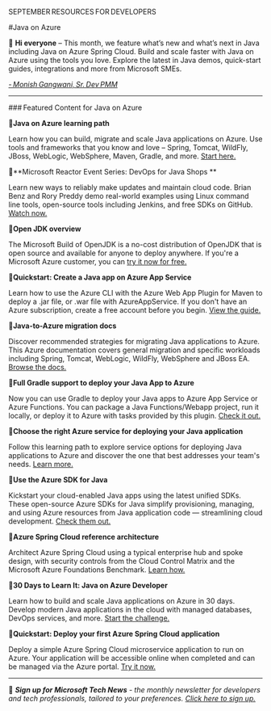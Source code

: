 SEPTEMBER RESOURCES FOR DEVELOPERS 

#Java on Azure 

:wave: **Hi everyone** – This month, we feature what’s new and what’s next in Java including Java on Azure Spring Cloud. Build and scale faster with Java on Azure using the tools you love. Explore the latest in Java demos, quick-start guides, integrations and more from Microsoft SMEs.   

*[- Monish Gangwani, Sr. Dev PMM](https://www.linkedin.com/in/monisg/)*   

--- 

### Featured Content for Java on Azure  

:scroll:**Java on Azure learning path** 

Learn how you can build, migrate and scale Java applications on Azure. Use tools and frameworks that you know and love – Spring, Tomcat, WildFly, JBoss, WebLogic, WebSphere, Maven, Gradle, and more. [Start here.](https://docs.microsoft.com/learn/paths/java-on-azure/?ocid=AID3039167) 

 

:cinema:**Microsoft Reactor Event Series: DevOps for Java Shops ** 

Learn new ways to reliably make updates and maintain cloud code. Brian Benz and Rory Preddy demo real-world examples using Linux command line tools, open-source tools including Jenkins, and free SDKs on GitHub. [Watch now.](https://developer.microsoft.com/reactor/eventseries/devopsjavashops/?ocid=AID3039167)   

 

:scroll:**Open JDK overview** 

 
The Microsoft Build of OpenJDK is a no-cost distribution of OpenJDK that is open source and available for anyone to deploy anywhere. If you're a Microsoft Azure customer, you can [try it now for free.](https://docs.microsoft.com/java/openjdk/overview/?ocid=AID3039167) 

 

:scroll:**Quickstart: Create a Java app on Azure App Service**  

 

Learn how to use the Azure CLI with the Azure Web App Plugin for Maven to deploy a .jar file, or .war file with AzureAppService. If you don't have an Azure subscription, create a free account before you begin. [View the guide.](https://docs.microsoft.com/azure/app-service/quickstart-java?tabs=tomcat&pivots=platform-linux/?ocid=AID3039167)  

 

:scroll:**Java-to-Azure migration docs**  

 

Discover recommended strategies for migrating Java applications to Azure. This Azure documentation covers general migration and specific workloads including Spring, Tomcat, WebLogic, WildFly, WebSphere and JBoss EA. [Browse the docs.](https://docs.microsoft.com/azure/developer/java/migration/?ocid=AID3039167) 

 

:scroll:**Full Gradle support to deploy your Java App to Azure**  

 

Now you can use Gradle to deploy your Java apps to Azure App Service or Azure Functions. You can package a Java Functions/Webapp project, run it locally, or deploy it to Azure with tasks provided by this plugin. [Check it out.](https://github.com/microsoft/azure-gradle-plugins/?ocid=AID3039167) 

 

:scroll:**Choose the right Azure service for deploying your Java application** 

Follow this learning path to explore service options for deploying Java applications to Azure and discover the one that best addresses your team's needs. [Learn more.](https://docs.microsoft.com/learn/modules/java-target-destinations/?ocid=AID3039167) 

 

:scroll:**Use the Azure SDK for Java** 


Kickstart your cloud-enabled Java apps using the latest unified SDKs. These open-source Azure SDKs for Java simplify provisioning, managing, and using Azure resources from Java application code — streamlining cloud development. [Check them out.](https://docs.microsoft.com/azure/developer/java/sdk/overview/?ocid=AID3039167) 


:scroll:**Azure Spring Cloud reference architecture**  

Architect Azure Spring Cloud using a typical enterprise hub and spoke design, with security controls from the Cloud Control Matrix and the Microsoft Azure Foundations Benchmark. [Learn how.](https://docs.microsoft.com/azure/spring-cloud/reference-architecture/?ocid=AID3039167) 

 
:scroll:**30 Days to Learn It: Java on Azure Developer** 

Learn how to build and scale Java applications on Azure in 30 days. Develop modern Java applications in the cloud with managed databases, DevOps services, and more. [Start the challenge.](https://docs.microsoft.com/en-us/learn/challenges?id=169a2977-dccc-4e6c-9990-1dde71b456b8/?ocid=AID3039167) 

 
:scroll:**Quickstart: Deploy your first Azure Spring Cloud application**  

Deploy a simple Azure Spring Cloud microservice application to run on Azure. Your application will be accessible online when completed and can be managed via the Azure portal. [Try it now.](https://docs.microsoft.com/azure/spring-cloud/quickstart?tabs=Azure-CLI&pivots=programming-language-java/?ocid=AID3039167) 

---

:bookmark: ***Sign up for Microsoft Tech News** - the monthly newsletter for developers and tech professionals, tailored to your preferences. [Click here to sign up.](https://developer.microsoft.com/en-us/Newsletter/?ocid=AID3039167)*